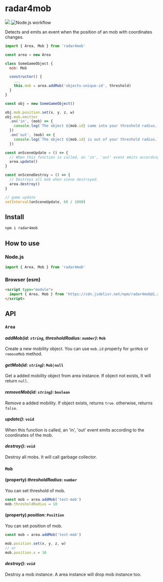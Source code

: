 # radar4mob

[![](https://data.jsdelivr.com/v1/package/npm/radar4mob/badge)](https://www.jsdelivr.com/package/npm/radar4mob)
![Node.js workflow](https://github.com/izure1/radar4mob/actions/workflows/node.js.yml/badge.svg)

Detects and emits an event when the position of an mob with coordinates changes.

```javascript
import { Area, Mob } from 'radar4mob'

const area = new Area

class SomeGameObject {
  mob: Mob

  constructor() {
    ...
    this.mob = area.addMob('objects-unique-id', threshold)
  }
}

const obj = new SomeGameObject()

obj.mob.position.set(x, y, z, w)
obj.mob.emitter
  .on('in', (mob) => {
    console.log(`The object ${mob.id} came into your threshold radius.`)
  })
  .on('out', (mob) => {
    console.log(`The object ${mob.id} is out of your threshold radius.`)
  })

const onSceneUpdate = () => {
  // When this function is called, an 'in', 'out' event emits according to the coordinates of the mob.
  area.update()
}

const onSceneDestroy = () => {
  // Destroys all mob when scene destroyed.
  area.destroy()
}

// game update
setInterval(onSceneUpdate, 60 / 1000)
```

## Install

```bash
npm i radar4mob
```

## How to use

### Node.js

```javascript
import { Area, Mob } from 'radar4mob'
```

### Browser (esm)

```html
<script type="module">
  import { Area, Mob } from 'https://cdn.jsdelivr.net/npm/radar4mob@1.x.x/+esm'
</script>
```

## API

### `Area`

#### *addMob(id: `string`, thresholdRadius: `number`)*: `Mob`

Create a new mobility object. You can use `mob.id` property for `getMob` or `removeMob` method.

#### *getMob(id: `string`)*: `Mob|null`

Get a added mobility object from area instance. If object not exists, It will return `null`.

#### *removeMob(id: `string`)*: `boolean`

Remove a added mobility. If object exists, returns `true`. otherwise, returns `false`.

#### *update()*: `void`

When this function is called, an 'in', 'out' event emits according to the coordinates of the mob.

#### *destroy()*: `void`

Destroy all mobs. It will call garbage collector.

### `Mob`

#### (property) *thresholdRadius*: `number`

You can set threshold of mob.

```javascript
const mob = area.addMob('test-mob')
mob.thresholdRadius = 10
```

#### (property) *position*: `Position`

You can set position of mob.

```javascript
const mob = area.addMob('test-mob')

mob.position.set(x, y, z, w)
// or
mob.position.x = 10
```

#### *destroy()*: `void`

Destroy a mob instance. A area instance will drop mob instance too.
